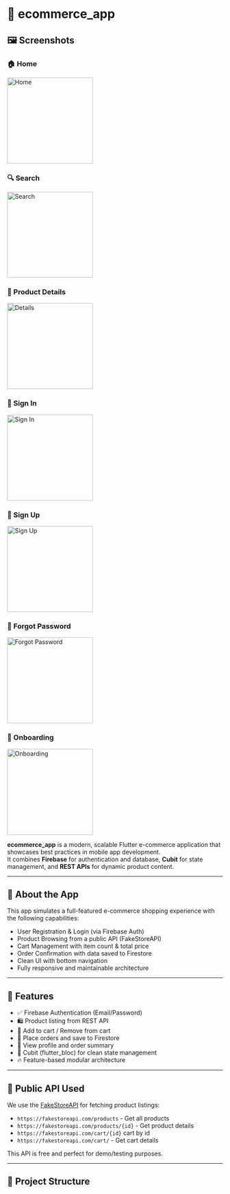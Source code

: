# 🛒 ecommerce_app

## 🖼️ Screenshots

### 🏠 Home
<img src="assets/screenshots/home.png" alt="Home" width="200" />

### 🔍 Search
<img src="assets/screenshots/search.png" alt="Search" width="200" />

### 🛒 Product Details
<img src="assets/screenshots/products_details.png" alt="Details" width="200" />

### 🔐 Sign In
<img src="assets/screenshots/sign_in.png" alt="Sign In" width="200" />

### 📝 Sign Up
<img src="assets/screenshots/sign_up.png" alt="Sign Up" width="200" />

### 🔄 Forgot Password
<img src="assets/screenshots/forgot_password.png" alt="Forgot Password" width="200" />

### 🚀 Onboarding
<img src="assets/screenshots/onboarding.png" alt="Onboarding" width="200" />

**ecommerce_app** is a modern, scalable Flutter e-commerce application that showcases best practices in mobile app development.  
It combines **Firebase** for authentication and database, **Cubit** for state management, and **REST APIs** for dynamic product content.

---

## 📱 About the App

This app simulates a full-featured e-commerce shopping experience with the following capabilities:

- User Registration & Login (via Firebase Auth)
- Product Browsing from a public API (FakeStoreAPI)
- Cart Management with item count & total price
- Order Confirmation with data saved to Firestore
- Clean UI with bottom navigation
- Fully responsive and maintainable architecture

---

## 🚀 Features

- ✅ Firebase Authentication (Email/Password)
- 🛍️ Product listing from REST API
- 🛒 Add to cart / Remove from cart
- 🧾 Place orders and save to Firestore
- 📄 View profile and order summary
- 🧠 Cubit (flutter_bloc) for clean state management
- 🔥 Feature-based modular architecture

---

## 🔗 Public API Used

We use the [FakeStoreAPI](https://fakestoreapi.com/) for fetching product listings:
- `https://fakestoreapi.com/products` - Get all products
- `https://fakestoreapi.com/products/{id}` - Get product details
- `https://fakestoreapi.com/cart/{id}` cart by id
- `https://fakestoreapi.com/cart/` - Get cart details

This API is free and perfect for demo/testing purposes.

---

## 📁 Project Structure

